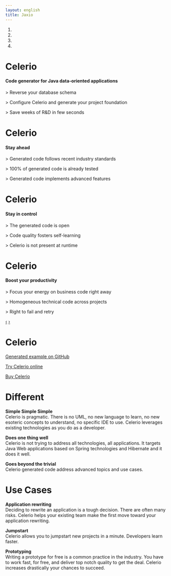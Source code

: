 ```yaml
---
layout: english
title: Jaxio
---
```


<div id="myCarousel" class="carousel slide hero-unit">
  <ol class="carousel-indicators">
    <li data-target="#myCarousel" data-slide-to="0" class="active"></li>
    <li data-target="#myCarousel" data-slide-to="1"></li>
    <li data-target="#myCarousel" data-slide-to="2"></li>
    <li data-target="#myCarousel" data-slide-to="3"></li>
  </ol>
  <!-- Carousel items -->
  <div class="carousel-inner">
    <div class="active item">
	    <h1>Celerio</h1>
		<h4>Code generator for Java data-oriented applications</h4>
		<div class="carousel-caption">
			<p>&gt; Reverse your database schema</p>
			<p>&gt; Configure Celerio and generate your project foundation</p>
			<p>&gt; Save weeks of R&amp;D in few seconds</p>
		</div>
    </div>
    <div class="item">
	    <h1>Celerio</h1>
		<h4>Stay ahead</h4>		
		<div class="carousel-caption">
			<p>&gt; Generated code follows recent industry standards</p>
			<p>&gt; 100% of generated code is already tested</p>
			<p>&gt; Generated code implements advanced features</p>
		</div>	
    </div>
    <div class="item">
	    <h1>Celerio</h1>
		<h4>Stay in control</h4>
	     <div class="carousel-caption">
			<p>&gt; The generated code is open</p>
			<p>&gt; Code quality fosters self-learning</p>
			<p>&gt; Celerio is not present at runtime</p>
		</div>
    </div>
    <div class="item">
	    <h1>Celerio</h1>
		<h4>Boost your productivity</h4> 
		<div class="carousel-caption">
			<p>&gt; Focus your energy on business code right away</p>
			<p>&gt; Homogeneous technical code across projects</p>
			<p>&gt; Right to fail and retry</p>    
		</div>
    </div>
  </div>
  <!-- Carousel nav -->
  <a class="carousel-control left" href="#myCarousel" data-slide="prev">&lsaquo;</a>
  <a class="carousel-control right" href="#myCarousel" data-slide="next">&rsaquo;</a>
</div>

<script type="text/javascript">
$('.carousel').carousel({
  interval: 10000
});
</script>

<!-- Example row of columns -->
<div class="row">

<div class="span4">
	<h1>Celerio</h1>
	<p><a href="https://github.com/jaxio/generated-projects" class="btn btn-primary">Generated example on GitHub</a></p>
	<p><a href="/en/celerio-service.html" class="btn btn-primary">Try Celerio online</a></p>		
	<p><a href="/en/pricing.html" class="btn btn-primary">Buy Celerio</a></p>
</div>
<div class="span4">
	<h1>Different</h1>
	<p>
		<strong>Simple Simple Simple</strong>
		<br/>
		Celerio is pragmatic. There is no UML, no new language to learn, no new esoteric concepts to understand, no specific IDE to use.
		Celerio leverages existing technologies as you do as a developer.
	</p>
	<p>
		<strong>Does one thing well</strong>
		<br/>
		Celerio is not trying to address all technologies, all applications.
		It targets Java Web applications based on Spring technologies and Hibernate and it does it well.
	</p>
	<p>
		<strong>Goes beyond the trivial</strong>
		<br/>
		Celerio generated code address advanced topics and use cases.
	</p>
</div>
<div class="span4">
<h1>Use Cases</h1>
	<p>
		<strong>Application rewriting</strong>
		<br/>
		Deciding to rewrite an application is a tough decision. 
		There are often many risks. Celerio helps your existing team make the first move toward your application rewriting.
	</p>
	<p>
		<strong>Jumpstart</strong>
		<br/>
		Celerio allows you to jumpstart new projects in a minute. Developers learn faster.
	</p>
	<p>
		<strong>Prototyping</strong>
		<br/>
		Writing a prototype for free is a common practice in the industry.
		You have to work fast, for free, and deliver top notch quality to get the deal.
		Celerio increases drastically your chances to succeed.
	</p>
</div>
</div>
